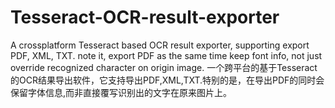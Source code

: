 # Tesseract-OCR-result-exporter
A  crossplatform Tesseract based OCR result exporter, supporting export PDF, XML, TXT. note it, export PDF as the same time keep font info, not just override recognized character on origin image.
一个跨平台的基于Tesseract的OCR结果导出软件，它支持导出PDF,XML,TXT.特别的是，在导出PDF的同时会保留字体信息,而非直接覆写识别出的文字在原来图片上。


